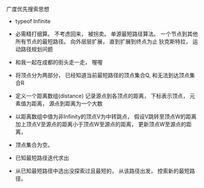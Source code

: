 广度优先搜索思想

- typeof Infinite   

- 必需精打细算。 不考虑回来， 被拐卖。 
单源最短路径算法。 一个节点到其他所有节点的最短路径。
 向外层层扩展， 直到扩展到终点为止
 狄克斯特拉， 运动路径规划问题

- 和我一起在成都的街头走一走， 喔喔
- 将顶点分为两部分， 已经知道当前最短路径的顶点集合Q, 和无法到达顶点集合R
- 定义一个距离数组(distance) 记录源点到各顶点的距离， 下标表示顶点， 元素值为距离， 源点到距离为一个大数
- 以距离数组中值为非Infinity的顶点V为中转跳点， 假设V跳转至顶点W的距离加上顶点V至源点的距离小于顶点W至源点的距离， 更新顶点W至源点的距离， 
- 顶点集合为空。

- 已知最短路径迭代求出
- 从已知最短路径中选出没探索过且最短的， 从该路径出发， 控索新的最短路径。
